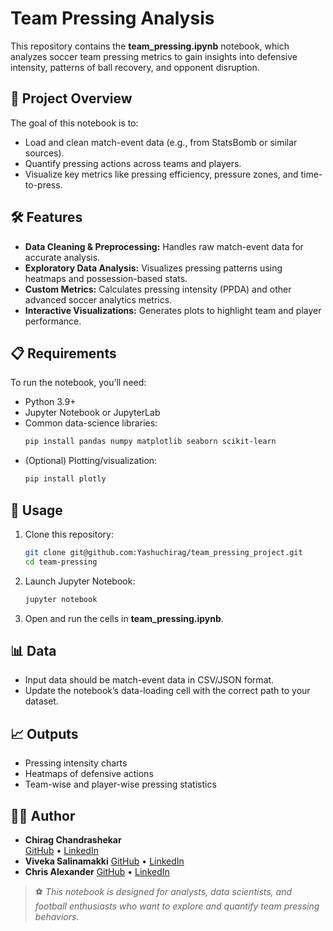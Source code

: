 # Team Pressing Analysis

This repository contains the **team_pressing.ipynb** notebook, which analyzes soccer team pressing metrics to gain insights into defensive intensity, patterns of ball recovery, and opponent disruption.

## 📂 Project Overview
The goal of this notebook is to:
- Load and clean match-event data (e.g., from StatsBomb or similar sources).
- Quantify pressing actions across teams and players.
- Visualize key metrics like pressing efficiency, pressure zones, and time-to-press.

## 🛠️ Features
- **Data Cleaning & Preprocessing:** Handles raw match-event data for accurate analysis.
- **Exploratory Data Analysis:** Visualizes pressing patterns using heatmaps and possession-based stats.
- **Custom Metrics:** Calculates pressing intensity (PPDA) and other advanced soccer analytics metrics.
- **Interactive Visualizations:** Generates plots to highlight team and player performance.

## 📋 Requirements
To run the notebook, you’ll need:

- Python 3.9+
- Jupyter Notebook or JupyterLab
- Common data-science libraries:
  ```bash
  pip install pandas numpy matplotlib seaborn scikit-learn
  ```
- (Optional) Plotting/visualization:
  ```bash
  pip install plotly
  ```

## 🚀 Usage
1. Clone this repository:
   ```bash
   git clone git@github.com:Yashuchirag/team_pressing_project.git
   cd team-pressing
   ```
2. Launch Jupyter Notebook:
   ```bash
   jupyter notebook
   ```
3. Open and run the cells in **team_pressing.ipynb**.

## 📊 Data
- Input data should be match-event data in CSV/JSON format.
- Update the notebook’s data-loading cell with the correct path to your dataset.

## 📈 Outputs
- Pressing intensity charts
- Heatmaps of defensive actions
- Team-wise and player-wise pressing statistics

## 🧑‍💻 Author
- **Chirag Chandrashekar**  
  [GitHub](https://github.com/Yashuchirag) • [LinkedIn](https://www.linkedin.com/in/chirag-chandrashe-15b965103/)
- **Viveka Salinamakki**
  [GitHub](https://github.com/vsg-vsg) • [LinkedIn](https://www.linkedin.com/in/viveka-salinamakki-896387191/)
- **Chris Alexander**
  [GitHub](https://github.com/ChrisAlex2104) • [LinkedIn](https://www.linkedin.com/in/chris-thomas-alexander/)

> ⚽ *This notebook is designed for analysts, data scientists, and football enthusiasts who want to explore and quantify team pressing behaviors.*
